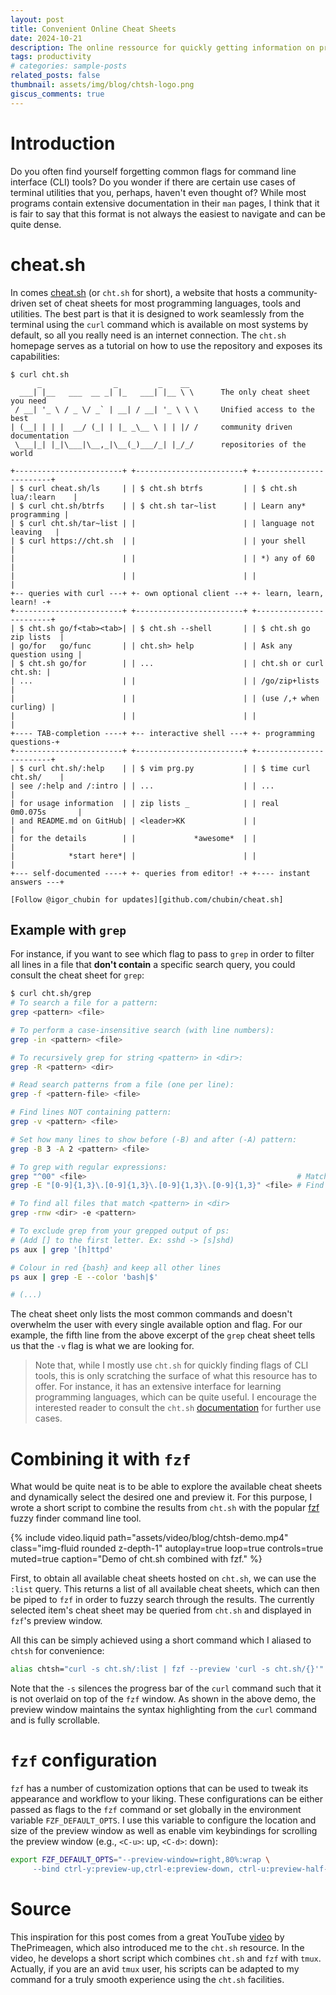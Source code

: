 ```yaml
---
layout: post
title: Convenient Online Cheat Sheets
date: 2024-10-21
description: The online ressource for quickly getting information on programming languages and command line tools
tags: productivity
# categories: sample-posts
related_posts: false
thumbnail: assets/img/blog/chtsh-logo.png
giscus_comments: true
---
```


# Introduction

Do you often find yourself forgetting common flags for command line interface (CLI) tools?
Do you wonder if there are certain use cases of terminal utilities that you, perhaps, haven't even thought of?
While most programs contain extensive documentation in their `man` pages, I think that it is fair to say that this format is not always the easiest to navigate and can be quite dense.

# cheat.sh

In comes [cheat.sh](https://www.cht.sh) (or `cht.sh` for short), a website that hosts a community-driven set of cheat sheets for most programming languages, tools and utilities.
The best part is that it is designed to work seamlessly from the terminal using the `curl` command which is available on most systems by default, so all you really need is an internet connection.
The `cht.sh` homepage serves as a tutorial on how to use the repository and exposes its capabilities:

```text
$ curl cht.sh
      _                _         _    __
  ___| |__   ___  __ _| |_   ___| |__ \ \      The only cheat sheet you need
 / __| '_ \ / _ \/ _` | __| / __| '_ \ \ \     Unified access to the best
| (__| | | |  __/ (_| | |_ _\__ \ | | |/ /     community driven documentation
 \___|_| |_|\___|\__,_|\__(_)___/_| |_/_/      repositories of the world

+------------------------+ +------------------------+ +------------------------+
| $ curl cheat.sh/ls     | | $ cht.sh btrfs         | | $ cht.sh lua/:learn    |
| $ curl cht.sh/btrfs    | | $ cht.sh tar~list      | | Learn any* programming |
| $ curl cht.sh/tar~list | |                        | | language not leaving   |
| $ curl https://cht.sh  | |                        | | your shell             |
|                        | |                        | | *) any of 60           |
|                        | |                        | |                        |
+-- queries with curl ---+ +- own optional client --+ +- learn, learn, learn! -+
+------------------------+ +------------------------+ +------------------------+
| $ cht.sh go/f<tab><tab>| | $ cht.sh --shell       | | $ cht.sh go zip lists  |
| go/for   go/func       | | cht.sh> help           | | Ask any question using |
| $ cht.sh go/for        | | ...                    | | cht.sh or curl cht.sh: |
| ...                    | |                        | | /go/zip+lists          |
|                        | |                        | | (use /,+ when curling) |
|                        | |                        | |                        |
+---- TAB-completion ----+ +-- interactive shell ---+ +- programming questions-+
+------------------------+ +------------------------+ +------------------------+
| $ curl cht.sh/:help    | | $ vim prg.py           | | $ time curl cht.sh/    |
| see /:help and /:intro | | ...                    | | ...                    |
| for usage information  | | zip lists _            | | real    0m0.075s       |
| and README.md on GitHub| | <leader>KK             | |                        |
| for the details        | |             *awesome*  | |                        |
|            *start here*| |                        | |                        |
+--- self-documented ----+ +- queries from editor! -+ +---- instant answers ---+

[Follow @igor_chubin for updates][github.com/chubin/cheat.sh]
```

## Example with `grep`

For instance, if you want to see which flag to pass to `grep` in order to filter all lines in a file that **don't contain** a specific search query, you could consult the cheat sheet for `grep`:

```bash
$ curl cht.sh/grep
# To search a file for a pattern:
grep <pattern> <file>

# To perform a case-insensitive search (with line numbers):
grep -in <pattern> <file>

# To recursively grep for string <pattern> in <dir>:
grep -R <pattern> <dir>

# Read search patterns from a file (one per line):
grep -f <pattern-file> <file>

# Find lines NOT containing pattern:
grep -v <pattern> <file>

# Set how many lines to show before (-B) and after (-A) pattern:
grep -B 3 -A 2 <pattern> <file>

# To grep with regular expressions:
grep "^00" <file>                                               # Match lines starting with 00
grep -E "[0-9]{1,3}\.[0-9]{1,3}\.[0-9]{1,3}\.[0-9]{1,3}" <file> # Find IP add

# To find all files that match <pattern> in <dir>
grep -rnw <dir> -e <pattern>

# To exclude grep from your grepped output of ps:
# (Add [] to the first letter. Ex: sshd -> [s]shd)
ps aux | grep '[h]ttpd'

# Colour in red {bash} and keep all other lines
ps aux | grep -E --color 'bash|$'

# (...)
```

The cheat sheet only lists the most common commands and doesn't overwhelm the user with every single available option and flag.
For our example, the fifth line from the above excerpt of the `grep` cheat sheet tells us that the `-v` flag is what we are looking for.

> Note that, while I mostly use `cht.sh` for quickly finding flags of CLI tools, this is only scratching the surface of what this resource has to offer.
> For instance, it has an extensive interface for learning programming languages, which can be quite useful.
> I encourage the interested reader to consult the `cht.sh` [documentation](https://github.com/chubin/cheat.sh?tab=readme-ov-file) for further use cases.

# Combining it with `fzf`

What would be quite neat is to be able to explore the available cheat sheets and dynamically select the desired one and preview it.
For this purpose, I wrote a short script to combine the results from `cht.sh` with the popular [fzf](https://github.com/junegunn/fzf) fuzzy finder command line tool.

{% include video.liquid path="assets/video/blog/chtsh-demo.mp4" class="img-fluid rounded z-depth-1" autoplay=true loop=true controls=true muted=true caption="Demo of cht.sh combined with fzf." %}

First, to obtain all available cheat sheets hosted on `cht.sh`, we can use the `:list` query.
This returns a list of all available cheat sheets, which can then be piped to `fzf` in order to fuzzy search through the results.
The currently selected item's cheat sheet may be queried from `cht.sh` and displayed in `fzf`'s preview window.

All this can be simply achieved using a short command which I aliased to `chtsh` for convenience:

```bash
alias chtsh="curl -s cht.sh/:list | fzf --preview 'curl -s cht.sh/{}'"
```

Note that the `-s` silences the progress bar of the `curl` command such that it is not overlaid on top of the `fzf` window.
As shown in the above demo, the preview window maintains the syntax highlighting from the `curl` command and is fully scrollable.

# `fzf` configuration

`fzf` has a number of customization options that can be used to tweak its appearance and workflow to your liking.
These configurations can be either passed as flags to the `fzf` command or set globally in the environment variable `FZF_DEFAULT_OPTS`.
I use this variable to configure the location and size of the preview window as well as enable vim keybindings for scrolling the preview window (e.g., `<C-u>`: up, `<C-d>`: down):

```bash
export FZF_DEFAULT_OPTS="--preview-window=right,80%:wrap \
     --bind ctrl-y:preview-up,ctrl-e:preview-down, ctrl-u:preview-half-page-up,ctrl-d:preview-half-page-down"
```

# Source

This inspiration for this post comes from a great YouTube [video](https://www.youtube.com/watch?v=hJzqEAf2U4I) by ThePrimeagen, which also introduced me to the `cht.sh` resource.
In the video, he develops a short script which combines `cht.sh` and `fzf` with `tmux`.
Actually, if you are an avid `tmux` user, his scripts can be adapted to my command for a truly smooth experience using the `cht.sh` facilities.
